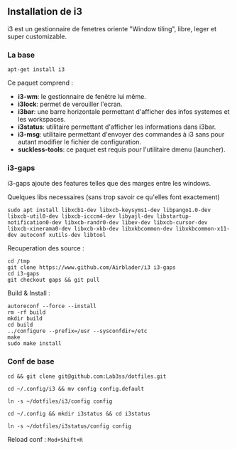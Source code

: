## Installation de i3

i3 est un gestionnaire de fenetres oriente "Window tiling", libre, leger et super customizable.

### La base
`apt-get install i3`

Ce paquet comprend :
- **i3-wm**: le gestionnaire de fenêtre lui même.
- **i3lock**: permet de verouiller l'ecran.
- **i3bar**: une barre horizontale permettant d'afficher des infos systemes et les workspaces.
- **i3status**: utilitaire permettant d'afficher les informations dans i3bar.
- **i3-msg**: utilitaire permettant d'envoyer des commandes à i3 sans pour autant modifier le fichier de configuration.
- **suckless-tools**: ce paquet est requis pour l'utilitaire dmenu (launcher).

### i3-gaps
i3-gaps ajoute des features telles que des marges entre les windows.

Quelques libs necessaires (sans trop savoir ce qu'elles font exactement)
```
sudo apt install libxcb1-dev libxcb-keysyms1-dev libpango1.0-dev libxcb-util0-dev libxcb-icccm4-dev libyajl-dev libstartup-notification0-dev libxcb-randr0-dev libev-dev libxcb-cursor-dev libxcb-xinerama0-dev libxcb-xkb-dev libxkbcommon-dev libxkbcommon-x11-dev autoconf xutils-dev libtool
```
Recuperation des source :
```
cd /tmp
git clone https://www.github.com/Airblader/i3 i3-gaps
cd i3-gaps
git checkout gaps && git pull
```
Build & Install :
```
autoreconf --force --install
rm -rf build
mkdir build
cd build
../configure --prefix=/usr --sysconfdir=/etc
make
sudo make install
```
### Conf de base
`cd && git clone git@github.com:Lab3ss/dotfiles.git`

`cd ~/.config/i3 && mv config config.default`

`ln -s ~/dotfiles/i3/config config`

`cd ~/.config && mkdir i3status && cd i3status`

`ln -s ~/dotfiles/i3status/config config`

Reload conf : `Mod+Shift+R`
